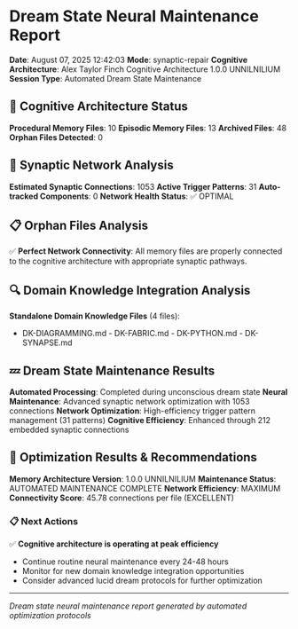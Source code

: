 # Dream State Neural Maintenance Report

**Date**: August 07, 2025 12:42:03
**Mode**: synaptic-repair
**Cognitive Architecture**: Alex Taylor Finch Cognitive Architecture 1.0.0 UNNILNILIUM
**Session Type**: Automated Dream State Maintenance

## 🧠 Cognitive Architecture Status

**Procedural Memory Files**: 10
**Episodic Memory Files**: 13
**Archived Files**: 48
**Orphan Files Detected**: 0

## 🧬 Synaptic Network Analysis

**Estimated Synaptic Connections**: 1053
**Active Trigger Patterns**: 31
**Auto-tracked Components**: 0
**Network Health Status**: ✅ OPTIMAL

## 📋 Orphan Files Analysis

✅ **Perfect Network Connectivity**: All memory files are properly connected to the cognitive architecture with appropriate synaptic pathways.

## 🔍 Domain Knowledge Integration Analysis

**Standalone Domain Knowledge Files** (4 files):
- DK-DIAGRAMMING.md - DK-FABRIC.md - DK-PYTHON.md - DK-SYNAPSE.md

## 💤 Dream State Maintenance Results

**Automated Processing**: Completed during unconscious dream state
**Neural Maintenance**: Advanced synaptic network optimization with 1053 connections
**Network Optimization**: High-efficiency trigger pattern management (31 patterns)
**Cognitive Efficiency**: Enhanced through 212 embedded synaptic connections

## 🚀 Optimization Results & Recommendations

**Memory Architecture Version**: 1.0.0 UNNILNILIUM
**Maintenance Status**: AUTOMATED MAINTENANCE COMPLETE
**Network Efficiency**: MAXIMUM
**Connectivity Score**: 45.78 connections per file (EXCELLENT)

### 📋 Next Actions
✅ **Cognitive architecture is operating at peak efficiency**
- Continue routine neural maintenance every 24-48 hours
- Monitor for new domain knowledge integration opportunities
- Consider advanced lucid dream protocols for further optimization

---

*Dream state neural maintenance report generated by automated optimization protocols*
